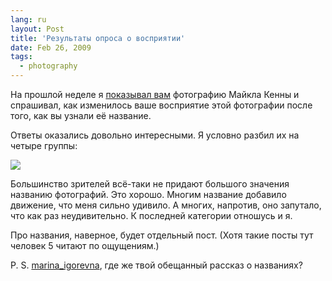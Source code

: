 ```yaml
---
lang: ru
layout: Post
title: 'Результаты опроса о восприятии'
date: Feb 26, 2009
tags:
  - photography
---
```


На прошлой неделе я [показывал вам](/blog/3209 "Маленький опрос о восприятии фотографий") фотографию Майкла Кенны и спрашивал, как изменилось ваше восприятие этой фотографии после того, как вы узнали её название.

Ответы оказались довольно интересными. Я условно разбил их на четыре группы:

![](/images/blog/perception-results.gif)

Большинство зрителей всё-таки не придают большого значения названию фотографий. Это хорошо. Многим название добавило движение, что меня сильно удивило. А многих, напротив, оно запутало, что как раз неудивительно. К последней категории отношусь и я.

Про названия, наверное, будет отдельный пост. (Хотя такие посты тут человек 5 читают по ощущениям.)

P. S. [marina_igorevna](http://marina-igorevna.livejournal.com/), где же твой обещанный рассказ о названиях?
